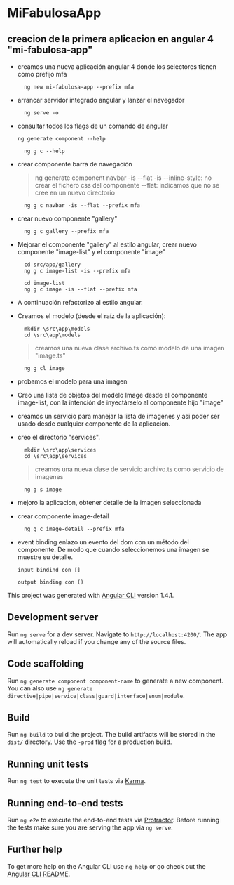 # MiFabulosaApp


## creacion de la primera aplicacion en angular 4 "mi-fabulosa-app" ##


- creamos una nueva aplicación angular 4 donde los selectores tienen como prefijo mfa

	    ng new mi-fabulosa-app --prefix mfa

- arrancar servidor integrado angular y lanzar el navegador

	    ng serve -o

- consultar todos los flags de un comando de angular

	`ng generate component --help`
	
	    ng g c --help

- crear componente barra de navegación
	
	> 	ng generate component navbar -is --flat
	-is --inline-style: no crear el fichero css del componente
	--flat: indicamos que no se cree en un nuevo directorio

		ng g c navbar -is --flat --prefix mfa

- crear nuevo componente "gallery"

		ng g c gallery --prefix mfa


- Mejorar el componente "gallery" al estilo angular, crear nuevo componente "image-list" y el componente "image"

		cd src/app/gallery
		ng g c image-list -is --prefix mfa

		cd image-list
		ng g c image -is --flat --prefix mfa

- A continuación refactorizo al estilo angular.
		

- Creamos el modelo (desde el raíz de la aplicación):

		mkdir \src\app\models
		cd \src\app\models
	
	>creamos una nueva clase archivo.ts como modelo de una imagen "image.ts"

		ng g cl image

- probamos el modelo para una imagen

- Creo una lista de objetos del modelo Image desde el componente image-list, con la intención de inyectárselo al componente hijo "image"

- creamos un servicio para manejar la lista de imagenes y asi poder ser usado desde cualquier componente de la aplicacion.

- creo el directorio "services".

		mkdir \src\app\services
		cd \src\app\services
	
	>creamos una nueva clase de servicio archivo.ts como servicio de imagenes

		ng g s image

- mejoro la aplicacion, obtener detalle de la imagen seleccionada

- crear componente image-detail

		ng g c image-detail --prefix mfa

- event binding enlazo un evento del dom con un método del componente. De modo que cuando seleccionemos una imagen se muestre su detalle.

      input bindind con []

      output binding con ()




This project was generated with [Angular CLI](https://github.com/angular/angular-cli) version 1.4.1.

## Development server

Run `ng serve` for a dev server. Navigate to `http://localhost:4200/`. The app will automatically reload if you change any of the source files.

## Code scaffolding

Run `ng generate component component-name` to generate a new component. You can also use `ng generate directive|pipe|service|class|guard|interface|enum|module`.

## Build

Run `ng build` to build the project. The build artifacts will be stored in the `dist/` directory. Use the `-prod` flag for a production build.

## Running unit tests

Run `ng test` to execute the unit tests via [Karma](https://karma-runner.github.io).

## Running end-to-end tests

Run `ng e2e` to execute the end-to-end tests via [Protractor](http://www.protractortest.org/).
Before running the tests make sure you are serving the app via `ng serve`.

## Further help

To get more help on the Angular CLI use `ng help` or go check out the [Angular CLI README](https://github.com/angular/angular-cli/blob/master/README.md).
